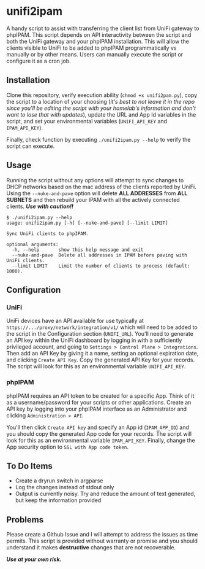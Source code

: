 # unifi2ipam
A handy script to assist with transferring the client list from UniFi gateway to phpIPAM. This script depends on API interactivity between the script and both the UniFi gateway and your phpIPAM installation. This will allow the clients visible to UniFi to be added to phpIPAM programmatically vs manually or by other means. Users can manually execute the script or configure it as a cron job.

## Installation
Clone this repository, verify execution ability (`chmod +x unifi2pam.py`), copy the script to a location of your choosing (*it's best to not leave it in the repo since you'll be editing the script with your homelab's information and don't want to lose that with updates*), update the URL and App Id variables in the script, and set your environmental variables (`UNIFI_API_KEY` and `IPAM_API_KEY`).

Finally, check function by executing `./unifi2ipam.py --help` to verify the script can execute. 

## Usage
Running the script without any options will attempt to sync changes to DHCP networks based on the mac address of the clients reported by UniFi. Using the `--nuke-and-pave` option will delete **ALL ADDRESSES** from **ALL SUBNETS** and then rebuild your IPAM with all the actively connected clients. ***Use with caution!!***
```
$ ./unifi2ipam.py --help
usage: unifi2ipam.py [-h] [--nuke-and-pave] [--limit LIMIT]

Sync UniFi clients to phpIPAM.

optional arguments:
  -h, --help       show this help message and exit
  --nuke-and-pave  Delete all addresses in IPAM before paving with UniFi clients.
  --limit LIMIT    Limit the number of clients to process (default: 1000).
  ```

  ## Configuration
  ### UniFi
  UniFi devices have an API available for use typically at `https://.../proxy/network/integration/v1/` which will need to be added to the script in the Configuration section (`UNIFI_URL`). You'll need to generate an API key within the UniFi dashboard by logging in with a sufficiently privileged account, and going to `Settings > Control Plane > Integrations`. Then add an API Key by giving it a name, setting an optional expiration date, and clicking `Create API Key`. Copy the generated API Key for your records. The script will look for this as an environmental variable `UNIFI_API_KEY`.

  ### phpIPAM
  phpIPAM requires an API token to be created for a specific App. Think of it as a username/password for your scripts or other applications. Create an API key by logging into your phpIPAM interface as an Administrator and clicking `Administration > API`.  
  
  You'll then click `Create API key` and specify an App id (`IPAM_APP_ID`) and you should copy the generated App code for your records. The script will look for this as an environmental variable `IPAM_API_KEY`. Finally, change the App security option to `SSL with App code token`.

  ## To Do Items
  - Create a dryrun switch in argparse
  - Log the changes instead of stdout only
  - Output is currently noisy. Try and reduce the amount of text generated, but keep the information provided

  ## Problems
  Please create a Github Issue and I will attempt to address the issues as time permits. This script is provided without warranty or promise and you should understand it makes **destructive** changes that are not recoverable.  

  ***Use at your own risk.***